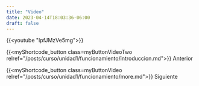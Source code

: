 ```yaml
---
title: "Video"
date: 2023-04-14T18:03:36-06:00
draft: false
---
```


{{<youtube "IpfJMzVe5mg">}}

{{<myShortcode_button class=myButtonVideoTwo relref="/posts/curso/unidad1/funcionamiento/introduccion.md">}} Anterior

{{<myShortcode_button class=myButtonVideo relref="/posts/curso/unidad1/funcionamiento/more.md">}} Siguiente